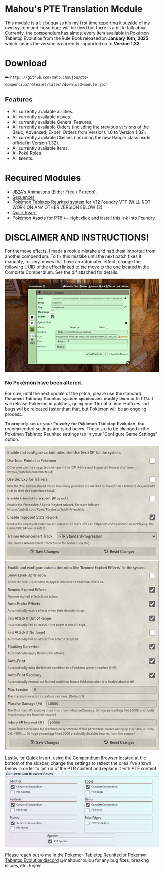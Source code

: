 # **Mahou's PTE Translation Module**

This module is a bit buggy as it's my first time exporting it outside of my own system and those bugs will be fixed but there is a bit to talk about.
Currently, the compendium has almost every item available in Pokémon Tabletop Evolution from the Rule Book released on **January 16th, 2025** which means the version is currently supported up to **Version 1.33**.

# Download
➡️ `https://github.com/mahouchoujou/pte-compendium/releases/latest/download/module.json`


## Features
- All currently available abilities.
- All currently available moves.
- All currently available General Features.
- All currently available Orders (including the previous versions of the Basic, Advanced, Expert Orders from Versions 1.0 to Version 1.32).
- All currently available Classes (including the new Ranger class made official in Version 1.32).
- All currently available items.
- All Poké Roles.
- All talents.

# Required Modules
- [JB2A's Animations](https://foundryvtt.com/packages/JB2A_DnD5e) (Either Free / Patreon).
- [Sequencer](https://foundryvtt.com/packages/sequencer)
- [Pokémon Tabletop Reunited system](https://github.com/dylanpiera/Foundry-Pokemon-Tabletop-United-System) for V12 Foundry VTT (WILL NOT WORK ON ANY OTHER VERSION BELOW 12)
- [Quick Insert](https://gitlab.com/fvtt-modules-lab/quick-insert)
- [Pokémon Assets for PTR](https://github.com/righthandofvecna/pokemon-assets/releases/download/v0.2.10/module.json) <-- right click and install this link into Foundry

# DISCLAIMER AND INSTRUCTIONS!

For the move effects, I made a rookie mistake and had them imported from another compendium. To fix this mistake until the next patch fixes it manually, for any moves that have an automated effect, change the following UUID of the effect linked to the move to the one located in the Complete Compendium. See the gif attached for details. 

![](https://github.com/mahouchoujou/pte-compendium/blob/main/instructions/instructions.gif)

### **No Pokémon have been altered.** 
For now, until the next update of the patch, please use the standard Pokémon Tabletop Reunited system species and modify them to fit PTU. I will release Pokémon in patches, going one 'Dex at a time. Hotfixes and bugs will be released faster than that, but Pokémon will be an ongoing process.

To properly set up your Foundry for Pokémon Tabletop Evolution, the recommended settings are listed below. These are to be changed in the Pokémon Tabletop Reunited settings tab in your "Configure Game Settings" option.

![](https://github.com/mahouchoujou/pte-compendium/blob/fb9e53734be09ca545d944ffbdfdbe277b59a3ef/instructions/Screenshot_6.png)
![](https://github.com/mahouchoujou/pte-compendium/blob/fb9e53734be09ca545d944ffbdfdbe277b59a3ef/instructions/Screenshot_7.png)

Lastly, for Quick Insert, using the Compendium Browser located at the bottom of the sidebar, change the settings to reflect the ones I've shown below in order to get rid of the PTR content and replace it with PTE content.
![](https://github.com/mahouchoujou/pte-compendium/blob/fb9e53734be09ca545d944ffbdfdbe277b59a3ef/instructions/Screenshot_5.png)

Please reach out to me in the [Pokémon Tabletop Reunited](https://discord.gg/ptrfvtt) or [Pokémon Tabletop Evolution discord](https://discord.com/invite/DsauQuwQYV) @mahouchoujou for any bug fixes, breaking issues, etc. Enjoy!
